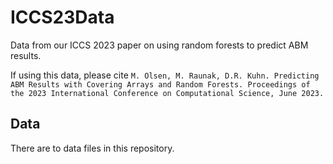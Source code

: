 # ICCS23Data
Data from our ICCS 2023 paper on using random forests to predict ABM results.

If using this data, please cite `M. Olsen, M. Raunak, D.R. Kuhn. Predicting ABM Results with Covering Arrays and Random Forests. Proceedings of the 2023 International Conference on Computational Science, June 2023.`

## Data

There are to data files in this repository.
